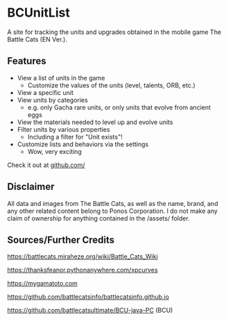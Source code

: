 # BCUnitList
A site for tracking the units and upgrades obtained in the mobile game The Battle Cats (EN Ver.).

## Features
- View a list of units in the game
  - Customize the values of the units (level, talents, ORB, etc.)
- View a specific unit
- View units by categories
  - e.g. only Gacha rare units, or only units that evolve from ancient eggs
- View the materials needed to level up and evolve units
- Filter units by various properties
  - Including a filter for "Unit exists"!
- Customize lists and behaviors via the settings
  - Wow, very exciting

Check it out at [github.com/](https://andrewsalls.github.io/BCUnitList/)

## Disclaimer
All data and images from The Battle Cats, as well as the name, brand, and any other related content belong to Ponos Corporation. I do not make any claim of ownership for anything contained in the /assets/ folder.

## Sources/Further Credits
https://battlecats.miraheze.org/wiki/Battle_Cats_Wiki

https://thanksfeanor.pythonanywhere.com/xpcurves

https://mygamatoto.com

https://github.com/battlecatsinfo/battlecatsinfo.github.io

https://github.com/battlecatsultimate/BCU-java-PC (BCU)